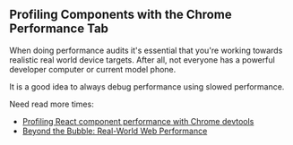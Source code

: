 
## Profiling Components with the Chrome Performance Tab

When doing performance audits it's essential that you're working towards realistic real world device targets. After all, not everyone has a powerful developer computer or current model phone.

It is a good idea to always debug performance using slowed performance.

Need read more times: 
- [Profiling React component performance with Chrome devtools](https://calibreapp.com/blog/react-performance-profiling-optimization)
- [Beyond the Bubble: Real-World Web Performance](https://calibreapp.com/blog/beyond-the-bubble)
